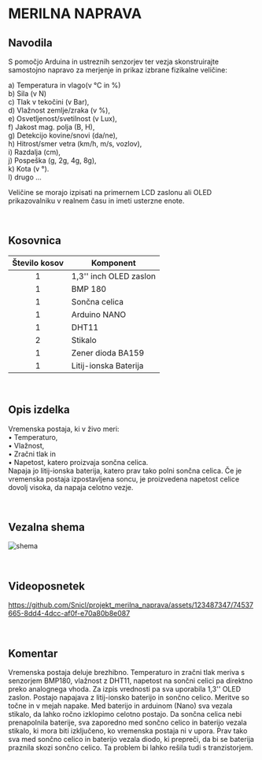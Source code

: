 # MERILNA NAPRAVA

## Navodila
S pomočjo Arduina in ustreznih senzorjev ter vezja skonstruirajte samostojno napravo za merjenje in prikaz izbrane fizikalne veličine:

a) Temperatura in vlago(v °C in %) <br>
b) Sila (v N) <br>
c) Tlak v tekočini (v Bar), <br>
d) Vlažnost zemlje/zraka (v %), <br>
e) Osvetljenost/svetilnost (v Lux), <br>
f) Jakost mag. polja (B, H), <br>
g) Detekcijo kovine/snovi (da/ne), <br>
h) Hitrost/smer vetra (km/h, m/s, vozlov), <br>
i) Razdalja (cm), <br>
j) Pospeška (g, 2g, 4g, 8g), <br>
k) Kota (v °). <br>
l) drugo ...

Veličine se morajo izpisati na primernem LCD zaslonu ali OLED prikazovalniku v realnem času in imeti usterzne enote. 

<br />

## Kosovnica
| Število kosov | Komponent               |                                         
|:-------------:|-------------------------|   
|       1       | 1,3'' inch OLED zaslon |                    
|       1       | BMP 180                 |
|       1       | Sončna celica           | 
|       1       | Arduino NANO            | 
|       1       | DHT11                   |
|       2       | Stikalo                 |
|       1       | Zener dioda BA159       |
|       1       | Litij-ionska Baterija   |


<br />

## Opis izdelka
Vremenska postaja, ki v živo meri:<br>
•	Temperaturo,<br>
•	Vlažnost,<br>
•	Zračni tlak in <br>
•	Napetost, katero proizvaja sončna celica.<br>
Napaja jo litij-ionska baterija, katero prav tako polni sončna celica. Če je vremenska postaja izpostavljena soncu, je proizvedena napetost celice dovolj visoka, da napaja celotno vezje. 

<br />

## Vezalna shema
![shema](https://github.com/Snicl/projekt_merilna_naprava/assets/123487347/0b2cd8a7-22b3-4638-853b-544ebca75043)
 
<br />

## Videoposnetek
https://github.com/Snicl/projekt_merilna_naprava/assets/123487347/74537665-8dd4-4dcc-af0f-e70a80b8e087

<br />

## Komentar
Vremenska postaja deluje brezhibno. Temperaturo in zračni tlak meriva s senzorjem BMP180, vlažnost z DHT11, napetost na sončni celici pa direktno preko analognega vhoda. Za izpis vrednosti pa sva uporabila 1,3'' OLED zaslon. Postajo napajava z litij-ionsko baterijo in sončno celico.
Meritve so točne in v mejah napake. Med baterijo in arduinom (Nano) sva vezala stikalo, da lahko ročno izklopimo celotno postajo. Da sončna celica nebi prenapolnila baterije, sva zaporedno med sončno celico in baterijo vezala stikalo, ki mora biti izključeno, ko vremenska postaja ni v upora. Prav tako sva med sončno celico in baterijo vezala diodo, ki prepreči, da bi se baterija praznila skozi  sončno celico. Ta problem bi lahko rešila tudi s tranzistorjem.



